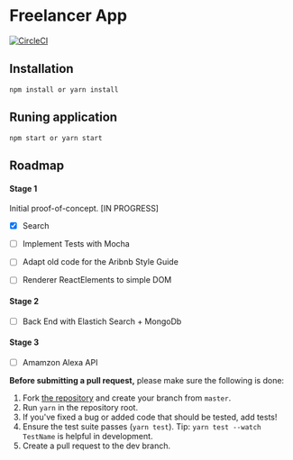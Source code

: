 # Freelancer App 


[![CircleCI](https://circleci.com/gh/Rhuansantos/freelancer-app/tree/master.svg?style=svg)](https://circleci.com/gh/Rhuansantos/freelancer-app/tree/master)

## Installation

`npm install or yarn install`


## Runing application

`npm start or yarn start`

## Roadmap

#### Stage 1

Initial proof-of-concept. [IN PROGRESS]

- [x] Search
- [ ] Implement Tests with Mocha
- [ ] Adapt old code for the Aribnb Style Guide
- [ ] Renderer ReactElements to simple DOM


#### Stage 2

- [ ] Back End with Elastich Search + MongoDb


#### Stage 3

- [ ] Amamzon Alexa API



**Before submitting a pull request,** please make sure the following is done:

1. Fork [the repository](https://github.com/Rhuansantos/freelancer-app) and create your branch from `master`.
2. Run `yarn` in the repository root.
3. If you've fixed a bug or added code that should be tested, add tests!
4. Ensure the test suite passes (`yarn test`). Tip: `yarn test --watch TestName` is helpful in development.
5. Create a pull request to the dev branch.